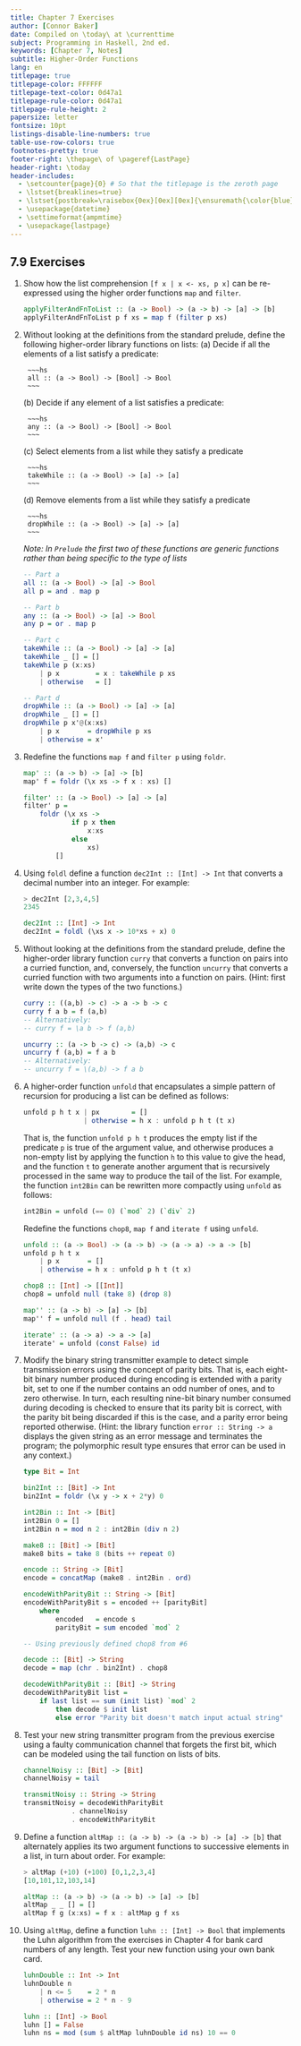 ```yaml
---
title: Chapter 7 Exercises
author: [Connor Baker]
date: Compiled on \today\ at \currenttime
subject: Programming in Haskell, 2nd ed.
keywords: [Chapter 7, Notes]
subtitle: Higher-Order Functions
lang: en
titlepage: true
titlepage-color: FFFFFF
titlepage-text-color: 0d47a1
titlepage-rule-color: 0d47a1
titlepage-rule-height: 2
papersize: letter
fontsize: 10pt
listings-disable-line-numbers: true
table-use-row-colors: true
footnotes-pretty: true
footer-right: \thepage\ of \pageref{LastPage}
header-right: \today
header-includes:
  - \setcounter{page}{0} # So that the titlepage is the zeroth page
  - \lstset{breaklines=true}
  - \lstset{postbreak=\raisebox{0ex}[0ex][0ex]{\ensuremath{\color{blue}\hookrightarrow\space}}}
  - \usepackage{datetime}
  - \settimeformat{ampmtime}
  - \usepackage{lastpage}
---
```


## 7.9 Exercises

1. Show how the list comprehension `[f x | x <- xs, p x]` can be re-expressed using the higher order functions `map` and `filter`.

    ~~~hs
    applyFilterAndFnToList :: (a -> Bool) -> (a -> b) -> [a] -> [b]
    applyFilterAndFnToList p f xs = map f (filter p xs)
    ~~~

2. Without looking at the definitions from the standard prelude, define the following higher-order library functions on lists:
   (a)  Decide if all the elements of a list satisfy a predicate:

        ~~~hs
        all :: (a -> Bool) -> [Bool] -> Bool
        ~~~

   (b)  Decide if any element of a list satisfies a predicate:

        ~~~hs
        any :: (a -> Bool) -> [Bool] -> Bool
        ~~~

   (c)  Select elements from a list while they satisfy a predicate

        ~~~hs
        takeWhile :: (a -> Bool) -> [a] -> [a]
        ~~~

   (d)  Remove elements from a list while they satisfy a predicate

        ~~~hs
        dropWhile :: (a -> Bool) -> [a] -> [a]
        ~~~

    *Note: In `Prelude` the first two of these functions are generic functions rather than being specific to the type of lists*

    ~~~hs
    -- Part a
    all :: (a -> Bool) -> [a] -> Bool
    all p = and . map p

    -- Part b
    any :: (a -> Bool) -> [a] -> Bool
    any p = or . map p

    -- Part c
    takeWhile :: (a -> Bool) -> [a] -> [a]
    takeWhile _ [] = []
    takeWhile p (x:xs)
        | p x         = x : takeWhile p xs
        | otherwise   = []

    -- Part d
    dropWhile :: (a -> Bool) -> [a] -> [a]
    dropWhile _ [] = []
    dropWhile p x'@(x:xs)
        | p x       = dropWhile p xs
        | otherwise = x'
    ~~~

3. Redefine the functions `map f` and `filter p` using `foldr`.

    ~~~hs
    map' :: (a -> b) -> [a] -> [b]
    map' f = foldr (\x xs -> f x : xs) []

    filter' :: (a -> Bool) -> [a] -> [a]
    filter' p =
        foldr (\x xs ->
                if p x then
                    x:xs
                else
                    xs)
            []
    ~~~

4. Using `foldl` define a function `dec2Int :: [Int] -> Int` that converts a decimal number into an integer. For example:

    ~~~hs
    > dec2Int [2,3,4,5]
    2345
    ~~~

    ~~~hs
    dec2Int :: [Int] -> Int
    dec2Int = foldl (\xs x -> 10*xs + x) 0
    ~~~

5. Without looking at the definitions from the standard prelude, define the higher-order library function `curry` that converts a function on pairs into a curried function, and, conversely, the function `uncurry` that converts a curried function with two arguments into a function on pairs. (Hint: first write down the types of the two functions.)

    ~~~hs
    curry :: ((a,b) -> c) -> a -> b -> c
    curry f a b = f (a,b)
    -- Alternatively:
    -- curry f = \a b -> f (a,b)

    uncurry :: (a -> b -> c) -> (a,b) -> c
    uncurry f (a,b) = f a b
    -- Alternatively:
    -- uncurry f = \(a,b) -> f a b
    ~~~

6. A higher-order function `unfold` that encapsulates a simple pattern of recursion for producing a list can be defined as follows:

    ~~~hs
    unfold p h t x | px        = []
                   | otherwise = h x : unfold p h t (t x)
    ~~~

    That is, the function `unfold p h t` produces the empty list if the predicate `p` is true of the argument value, and otherwise produces a non-empty list by applying the function `h` to this value to give the head, and the function `t` to generate another argument that is recursively processed in the same way to produce the tail of the list. For example, the function `int2Bin` can be rewritten more compactly using `unfold` as follows:

    ~~~hs
    int2Bin = unfold (== 0) (`mod` 2) (`div` 2)
    ~~~

    Redefine the functions `chop8`, `map f` and `iterate f` using `unfold`.

    ~~~hs
    unfold :: (a -> Bool) -> (a -> b) -> (a -> a) -> a -> [b]
    unfold p h t x
        | p x       = []
        | otherwise = h x : unfold p h t (t x)

    chop8 :: [Int] -> [[Int]]
    chop8 = unfold null (take 8) (drop 8)

    map'' :: (a -> b) -> [a] -> [b]
    map'' f = unfold null (f . head) tail

    iterate' :: (a -> a) -> a -> [a]
    iterate' = unfold (const False) id
    ~~~

7. Modify the binary string transmitter example to detect simple transmission errors using the concept of parity bits. That is, each eight-bit binary number produced during encoding is extended with a parity bit, set to one if the number contains an odd number of ones, and to zero otherwise. In turn, each resulting nine-bit binary number consumed during decoding is checked to ensure that its parity bit is correct, with the parity bit being discarded if this is the case, and a parity error being reported otherwise. (Hint: the library function `error :: String -> a` displays the given string as an error message and terminates the program; the polymorphic result type ensures that error can be used in any context.)

    ~~~hs
    type Bit = Int

    bin2Int :: [Bit] -> Int
    bin2Int = foldr (\x y -> x + 2*y) 0

    int2Bin :: Int -> [Bit]
    int2Bin 0 = []
    int2Bin n = mod n 2 : int2Bin (div n 2)

    make8 :: [Bit] -> [Bit]
    make8 bits = take 8 (bits ++ repeat 0)

    encode :: String -> [Bit]
    encode = concatMap (make8 . int2Bin . ord)

    encodeWithParityBit :: String -> [Bit]
    encodeWithParityBit s = encoded ++ [parityBit]
        where
            encoded   = encode s
            parityBit = sum encoded `mod` 2

    -- Using previously defined chop8 from #6

    decode :: [Bit] -> String
    decode = map (chr . bin2Int) . chop8

    decodeWithParityBit :: [Bit] -> String
    decodeWithParityBit list =
        if last list == sum (init list) `mod` 2
            then decode $ init list
            else error "Parity bit doesn't match input actual string"
    ~~~

8. Test your new string transmitter program from the previous exercise using a faulty communication channel that forgets the first bit, which can be modeled using the tail function on lists of bits.

    ~~~hs
    channelNoisy :: [Bit] -> [Bit]
    channelNoisy = tail

    transmitNoisy :: String -> String
    transmitNoisy = decodeWithParityBit
                . channelNoisy
                . encodeWithParityBit
    ~~~

9. Define a function `altMap :: (a -> b) -> (a -> b) -> [a] -> [b]` that alternately applies its two argument functions to successive elements in a list, in turn about order. For example:

    ~~~hs
    > altMap (+10) (+100) [0,1,2,3,4]
    [10,101,12,103,14]
    ~~~

    ~~~hs
    altMap :: (a -> b) -> (a -> b) -> [a] -> [b]
    altMap _ _ [] = []
    altMap f g (x:xs) = f x : altMap g f xs
    ~~~

10. Using `altMap`, define a function `luhn :: [Int] -> Bool` that implements the Luhn algorithm from the exercises in Chapter 4 for bank card numbers of any length. Test your new function using your own bank card.

    ~~~hs
    luhnDouble :: Int -> Int
    luhnDouble n
        | n <= 5    = 2 * n
        | otherwise = 2 * n - 9

    luhn :: [Int] -> Bool
    luhn [] = False
    luhn ns = mod (sum $ altMap luhnDouble id ns) 10 == 0
    ~~~